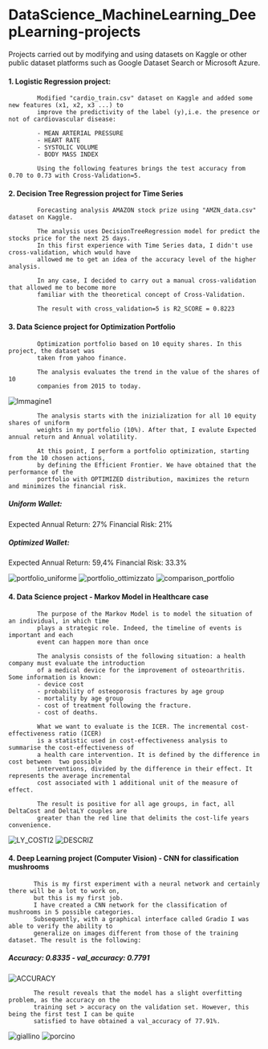 # DataScience_MachineLearning_DeepLearning-projects
Projects carried out by modifying and using datasets on Kaggle or other public dataset platforms such as Google Dataset Search or Microsoft Azure.

#### 1. Logistic Regression project:
            Modified "cardio_train.csv" dataset on Kaggle and added some new features (x1, x2, x3 ...) to 
            improve the predictivity of the label (y),i.e. the presence or not of cardiovascular disease:
            
            - MEAN ARTERIAL PRESSURE
            - HEART RATE
            - SYSTOLIC VOLUME
            - BODY MASS INDEX
            
            Using the following features brings the test accuracy from 0.70 to 0.73 with Cross-Validation=5.
            

#### 2. Decision Tree Regression project for Time Series
            Forecasting analysis AMAZON stock prize using "AMZN_data.csv" dataset on Kaggle.
            
            The analysis uses DecisionTreeRegression model for predict the stocks price for the next 25 days.
            In this first experience with Time Series data, I didn't use cross-validation, which would have
            allowed me to get an idea of the accuracy level of the higher analysis.
            
            In any case, I decided to carry out a manual cross-validation that allowed me to become more 
            familiar with the theoretical concept of Cross-Validation.
            
            The result with cross_validation=5 is R2_SCORE = 0.8223
            
#### 3. Data Science project for Optimization Portfolio
            Optimization portfolio based on 10 equity shares. In this project, the dataset was 
            taken from yahoo finance.
            
            The analysis evaluates the trend in the value of the shares of 10
            companies from 2015 to today. 
![Immagine1](https://user-images.githubusercontent.com/78934727/136968720-79082c29-15cc-4c7b-90a7-237289e102b0.png)
            
            The analysis starts with the inizialization for all 10 equity shares of uniform 
            weights in my portfolio (10%). After that, I evalute Expected annual return and Annual volatility. 
 
            At this point, I perform a portfolio optimization, starting from the 10 chosen actions,
            by defining the Efficient Frontier. We have obtained that the performance of the 
            portfolio with OPTIMIZED distribution, maximizes the return and minimizes the financial risk.
            
##### Uniform Wallet:
Expected Annual Return: 27%
Financial Risk: 21%

##### Optimized Wallet:
Expected Annual Return: 59,4%
Financial Risk: 33.3%
            
![portfolio_uniforme](https://user-images.githubusercontent.com/78934727/137339497-de1b8b80-6533-4513-a7ad-515abbd7642c.png)
![portfolio_ottimizzato](https://user-images.githubusercontent.com/78934727/137340865-dbbdadac-d19c-49f0-98fe-0980a931210f.png)
![comparison_portfolio](https://user-images.githubusercontent.com/78934727/137339586-98b14e78-ae45-4043-adfe-76026a5b61f0.PNG)


#### 4. Data Science project - Markov Model in Healthcare case
            The purpose of the Markov Model is to model the situation of an individual, in which time
            plays a strategic role. Indeed, the timeline of events is important and each
            event can happen more than once
            
            The analysis consists of the following situation: a health company must evaluate the introduction 
            of a medical device for the improvement of osteoarthritis. Some information is known:
            - device cost
            - probability of osteoporosis fractures by age group
            - mortality by age group
            - cost of treatment following the fracture.
            - cost of deaths.

            What we want to evaluate is the ICER. The incremental cost-effectiveness ratio (ICER)
            is a statistic used in cost-effectiveness analysis to summarise the cost-effectiveness of 
            a health care intervention. It is defined by the difference in cost between  two possible
            interventions, divided by the difference in their effect. It represents the average incremental 
            cost associated with 1 additional unit of the measure of effect.
            
            The result is positive for all age groups, in fact, all DeltaCost and DeltaLY couples are 
            greater than the red line that delimits the cost-life years convenience.
            
![LY_COSTI2](https://user-images.githubusercontent.com/78934727/137211357-5b3c4f24-320a-4fd4-b533-064617214702.png)
![DESCRIZ](https://user-images.githubusercontent.com/78934727/137210698-986a96f9-97cb-4ff0-872c-dc09f8fcf99d.PNG)

#### 4. Deep Learning project (Computer Vision) - CNN for classification mushrooms
           This is my first experiment with a neural network and certainly there will be a lot to work on,
           but this is my first job.
           I have created a CNN network for the classification of mushrooms in 5 possible categories. 
           Subsequently, with a graphical interface called Gradio I was able to verify the ability to 
           generalize on images different from those of the training dataset. The result is the following:
           
##### Accuracy: 0.8335 - val_accuracy: 0.7791

![ACCURACY](https://user-images.githubusercontent.com/78934727/137590545-a9177cf4-a872-4ba7-9fc1-9370d90f8daf.PNG)

           The result reveals that the model has a slight overfitting problem, as the accuracy on the 
           training set > accuracy on the validation set. However, this being the first test I can be quite 
           satisfied to have obtained a val_accuracy of 77.91%.
![giallino](https://user-images.githubusercontent.com/78934727/137590800-1d5c7a9f-b977-4a21-9edd-efb171d4fa0b.png)
![porcino](https://user-images.githubusercontent.com/78934727/137590694-fc57ef1f-2b75-431a-9a49-befb52165b61.png)

           



